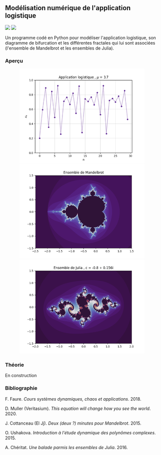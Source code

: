## Modélisation numérique de l'application logistique

![](https://img.shields.io/badge/Language-Python-blue.png) ![](https://img.shields.io/badge/Version-Instable-red.png)

Un programme codé en Python pour modéliser l'application logistique, son diagramme de bifurcation et les différentes fractales qui lui sont associées (l'ensemble de Mandelbrot et les ensembles de Julia).

### Aperçu

<div align="center">
  <img src="/resources/application-logistique-1.png" width="410" height="308"/>
</div>

<div align="center">
  <img src="/resources/mandelbrot.png" width="410" height="308"/> <img src="/resources/julia.png" width="410" height="308"/>
</div>

### Théorie

En construction

### Bibliographie

F. Faure. *Cours systèmes dynamiques, chaos et applications*. 2018.

D. Muller (Veritasium). *This equation will change how you see the world*. 2020.

J. Cottanceau (El Jj). *Deux (deux ?) minutes pour Mandelbrot*. 2015.

O. Ushakova. *Introduction à l'étude dynamique des polynômes complexes*. 2015.

A. Chéritat. *Une balade parmis les ensembles de Julia*. 2016.
